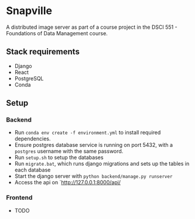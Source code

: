 # Snapville

A distributed image server as part of a course project in the DSCI 551 - Foundations of Data Management course.

## Stack requirements

- Django
- React
- PostgreSQL
- Conda

## Setup

### Backend

- Run `conda env create -f environment.yml` to install required dependencies.
- Ensure postgres database service is running on port 5432, with a `postgres` username with the same password.
- Run `setup.sh` to setup the databases
- Run `migrate.bat`, which runs django migrations and sets up the tables in each database
- Start the django server with `python backend/manage.py runserver`
- Access the api on `http://127.0.0.1:8000/api/

### Frontend

- TODO
